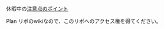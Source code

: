 休暇中の[注意点のポイント](https://github.com/ElectricEnergyLaboratory/Plan/wiki/On-the-security-strategy-during-the-consective-holidays)

Plan リポのwikiなので、このリポへのアクセス権を得てください。

